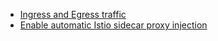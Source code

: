 - [Ingress and Egress traffic](./01-40-ingress-egress-traffic.md)
- [Enable automatic Istio sidecar proxy injection](./01-50-enable-sidecar-injection.md)